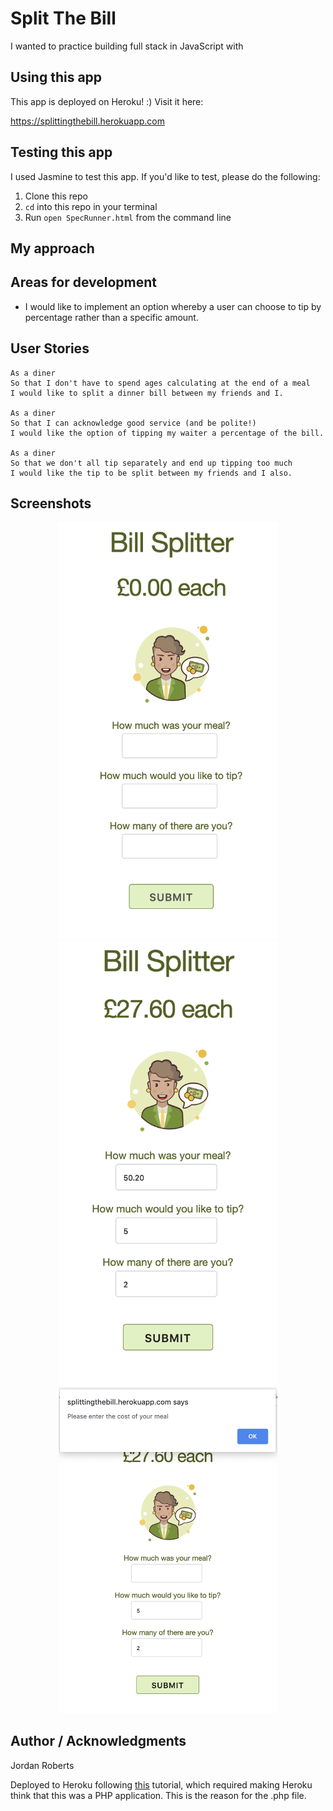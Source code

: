 # Split The Bill

I wanted to practice building full stack in JavaScript with

## Using this app

This app is deployed on Heroku! :)
Visit it here:

https://splittingthebill.herokuapp.com

## Testing this app

I used Jasmine to test this app. If you'd like to test, please do the following:

1. Clone this repo
2. `cd` into this repo in your terminal
3. Run `open SpecRunner.html` from the command line

## My approach


## Areas for development

* I would like to implement an option whereby a user can choose to tip by percentage rather than a specific amount.

## User Stories

```
As a diner
So that I don't have to spend ages calculating at the end of a meal
I would like to split a dinner bill between my friends and I.

As a diner
So that I can acknowledge good service (and be polite!)
I would like the option of tipping my waiter a percentage of the bill.

As a diner
So that we don't all tip separately and end up tipping too much
I would like the tip to be split between my friends and I also.
```
## Screenshots

<div align="center">
    <img src="Screenshot1.png" width="350px"</img>
</div>

<div align="center">
    <img src="Screenshot2.png" width="350px"</img>
</div>

<div align="center">
    <img src="Screenshot3.png" width="350px"</img>
</div>


## Author / Acknowledgments
Jordan Roberts

Deployed to Heroku following <a href="https://medium.com/@winnieliang/how-to-run-a-simple-html-css-javascript-application-on-heroku-4e664c541b0b">this</a> tutorial, which required making Heroku think that this was a PHP application. This is the reason for the .php file.
